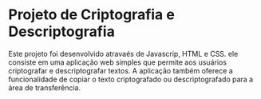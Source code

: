 # Projeto de Criptografia e Descriptografia
Este projeto foi desenvolvido atravaés de Javascrip, HTML e CSS.
ele consiste em uma aplicação web simples que permite aos usuários criptografar e descriptografar textos. 
A aplicação também oferece a funcionalidade de copiar o texto criptografado ou descriptografado para a área de transferência.
